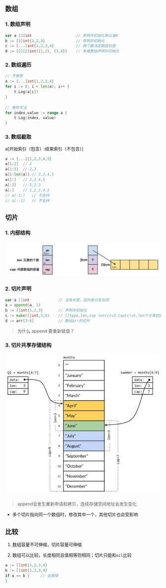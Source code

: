 ## 数组

### 1. 数组声明
```go
var a [3]int                    // 声明并初始化默认值0
b := [3]int{1,2,3}              // 声明并初始化
c := [...]int{1,2,3,4}          // 按个数决定数组长度
d := [2][2]int{{1,2}, {3,4}}    // 多维数组声明并初始化
```

### 2. 数组遍历
```go
// 不推荐
a := [...]int{1,2,3,4}
for i := 0; i < len(a); i++ {
    t.Log(a[i])
}

// 推荐写法
for index,value := range a {
    t.Log(index, value)
}
```

### 3. 数组截取
a[开始索引（包含）:结束索引（不包含）]
```go
a := [...]{1,2,3,4,5}
a[1:2]  // 2
a[1:3]  // 2,3
a[1:len(a)] // 2,3,4,5
a[1:]   // 2,3,4,5
a[:3]   // 1,2,3
a[:]    // 1,2,3,4,5
// a[-1:]   // 不支持
// a[:-1]   // 不支持
```

## 切片

### 1. 内部结构

![](image/5_1.jpg)

### 2. 切片声明
```go
var a []int             // 没有长度，因为是可变长的
a = append(a, 1)
b := []int{1,2,3}       // 声明并初始化
c := make([]int,3,5)    // []type,len,cap len(c)=3,cap(c)=5,len个元素初始化为0，未初始化元素不可访问
d := arr[3:6]           // 数组arr的切片
```

> 为什么 append 要重新赋值？

### 3. 切片共享存储结构

![](image/5_2.jpg)

> append会发生重新申请和拷贝，连续存储空间地址会发生变化

- 多个切片指向同一个数组时，修改其中一个，其他切片也会受影响

## 比较

1. 数组容量不可伸缩，切片容量可伸缩

2. 数组可以比较，长度相同且值相等则相同；切片只能和`nil`比较
```go
a := []int{1,2,3,4}
b := []int{1,2,3,4}
if a == b {     // 会报错
}
```
